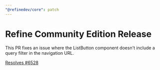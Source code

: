 ```yaml
---
"@refinedev/core": patch
---
```


# Refine Community Edition Release

This PR fixes an issue where the ListButton component doesn't include a query filter in the navigation URL.

[Resolves #6528](https://github.com/refinedev/refine/issues/6528)
